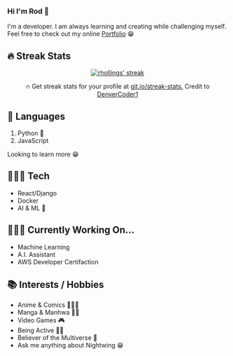 ### Hi I'm Rod 👋

I'm a developer. I am always learning and creating while challenging myself. Feel free to check out my online <a href="https://rhollings.github.io/personal_portfolio/#projects">Portfolio</a> 😁

## 🔥 Streak Stats

<p align="center">
  <a href="https://github.com/rhollings/rhollings">
    <img title="🔥 Get streak stats for your profile at git.io/streak-stats" alt="rhollings' streak" src="https://github-readme-streak-stats.herokuapp.com/?user=rhollings&theme=omni&hide_border=true"/>
  </a>
  <p align="center">🔥 Get streak stats for your profile at <a href="https://git.io/streak-stats">git.io/streak-stats.</a> Credit to <a href="https://github.com/DenverCoder1">DenverCoder1</a></p>
</p>

 ## 🤖 Languages

  1. Python 🐍
  2. JavaScript
  
  Looking to learn more 😁 

## 👨🏾‍💻  Tech 

- React/Django 
- Docker
- AI & ML 🤖

## 🧗🏽‍♂️ Currently Working On...

- Machine Learning
- A.I. Assistant
- AWS Developer Certifaction 

##  📚 Interests / Hobbies

- Anime & Comics 🦹🏼‍♀️
- Manga & Manhwa 🥷🏾
- Video Games 🎮
- Being Active 🏋🏽
- Believer of the Multiverse 🌌
- Ask me anything about Nightwing 😁

<!--
Gonna put some intro stuff here?

## What I'm learning
- 
- 
-->
<!--
**rhollings/rhollings** is a ✨ _special_ ✨ repository because its `README.md` (this file) appears on your GitHub profile.

Here are some ideas to get you started:

- 🔭 I’m currently working on ...
- 🌱 I’m currently learning ...
- 👯 I’m looking to collaborate on ...
- 🤔 I’m looking for help with ...
- 💬 Ask me about ...
- 📫 How to reach me: ...
- 😄 Pronouns: ...
- ⚡ Fun fact: ...
-->
